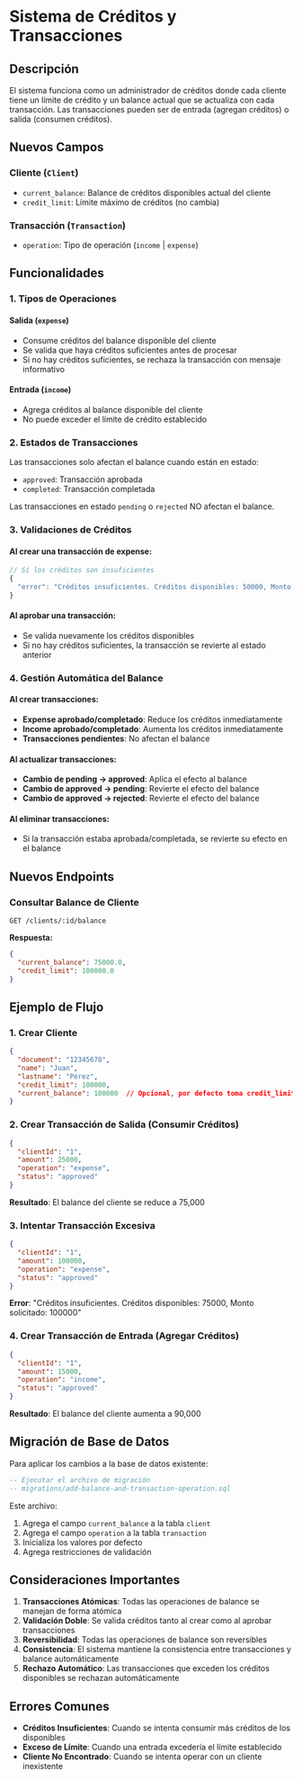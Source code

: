 # Sistema de Créditos y Transacciones

## Descripción

El sistema funciona como un administrador de créditos donde cada cliente tiene un límite de crédito y un balance actual que se actualiza con cada transacción. Las transacciones pueden ser de entrada (agregan créditos) o salida (consumen créditos).

## Nuevos Campos

### Cliente (`Client`)
- `current_balance`: Balance de créditos disponibles actual del cliente
- `credit_limit`: Límite máximo de créditos (no cambia)

### Transacción (`Transaction`)
- `operation`: Tipo de operación (`income` | `expense`)

## Funcionalidades

### 1. Tipos de Operaciones

#### Salida (`expense`)
- Consume créditos del balance disponible del cliente
- Se valida que haya créditos suficientes antes de procesar
- Si no hay créditos suficientes, se rechaza la transacción con mensaje informativo

#### Entrada (`income`)
- Agrega créditos al balance disponible del cliente
- No puede exceder el límite de crédito establecido

### 2. Estados de Transacciones

Las transacciones solo afectan el balance cuando están en estado:
- `approved`: Transacción aprobada
- `completed`: Transacción completada

Las transacciones en estado `pending` o `rejected` NO afectan el balance.

### 3. Validaciones de Créditos

#### Al crear una transacción de expense:
```typescript
// Si los créditos son insuficientes
{
  "error": "Créditos insuficientes. Créditos disponibles: 50000, Monto solicitado: 75000"
}
```

#### Al aprobar una transacción:
- Se valida nuevamente los créditos disponibles
- Si no hay créditos suficientes, la transacción se revierte al estado anterior

### 4. Gestión Automática del Balance

#### Al crear transacciones:
- **Expense aprobado/completado**: Reduce los créditos inmediatamente
- **Income aprobado/completado**: Aumenta los créditos inmediatamente
- **Transacciones pendientes**: No afectan el balance

#### Al actualizar transacciones:
- **Cambio de pending → approved**: Aplica el efecto al balance
- **Cambio de approved → pending**: Revierte el efecto del balance
- **Cambio de approved → rejected**: Revierte el efecto del balance

#### Al eliminar transacciones:
- Si la transacción estaba aprobada/completada, se revierte su efecto en el balance

## Nuevos Endpoints

### Consultar Balance de Cliente
```
GET /clients/:id/balance
```

**Respuesta:**
```json
{
  "current_balance": 75000.0,
  "credit_limit": 100000.0
}
```

## Ejemplo de Flujo

### 1. Crear Cliente
```json
{
  "document": "12345678",
  "name": "Juan",
  "lastname": "Pérez",
  "credit_limit": 100000,
  "current_balance": 100000  // Opcional, por defecto toma credit_limit
}
```

### 2. Crear Transacción de Salida (Consumir Créditos)
```json
{
  "clientId": "1",
  "amount": 25000,
  "operation": "expense",
  "status": "approved"
}
```
**Resultado**: El balance del cliente se reduce a 75,000

### 3. Intentar Transacción Excesiva
```json
{
  "clientId": "1",
  "amount": 100000,
  "operation": "expense",
  "status": "approved"
}
```
**Error**: "Créditos insuficientes. Créditos disponibles: 75000, Monto solicitado: 100000"

### 4. Crear Transacción de Entrada (Agregar Créditos)
```json
{
  "clientId": "1",
  "amount": 15000,
  "operation": "income",
  "status": "approved"
}
```
**Resultado**: El balance del cliente aumenta a 90,000

## Migración de Base de Datos

Para aplicar los cambios a la base de datos existente:

```sql
-- Ejecutar el archivo de migración
-- migrations/add-balance-and-transaction-operation.sql
```

Este archivo:
1. Agrega el campo `current_balance` a la tabla `client`
2. Agrega el campo `operation` a la tabla `transaction`
3. Inicializa los valores por defecto
4. Agrega restricciones de validación

## Consideraciones Importantes

1. **Transacciones Atómicas**: Todas las operaciones de balance se manejan de forma atómica
2. **Validación Doble**: Se valida créditos tanto al crear como al aprobar transacciones
3. **Reversibilidad**: Todas las operaciones de balance son reversibles
4. **Consistencia**: El sistema mantiene la consistencia entre transacciones y balance automáticamente
5. **Rechazo Automático**: Las transacciones que exceden los créditos disponibles se rechazan automáticamente

## Errores Comunes

- **Créditos Insuficientes**: Cuando se intenta consumir más créditos de los disponibles
- **Exceso de Límite**: Cuando una entrada excedería el límite establecido
- **Cliente No Encontrado**: Cuando se intenta operar con un cliente inexistente
